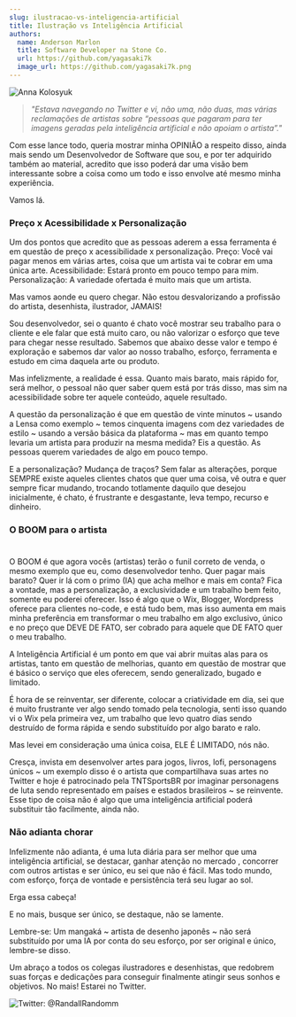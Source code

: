 ```yaml
---
slug: ilustracao-vs-inteligencia-artificial
title: Ilustração vs Inteligência Artificial
authors:
  name: Anderson Marlon
  title: Software Developer na Stone Co.
  url: https://github.com/yagasaki7k
  image_url: https://github.com/yagasaki7k.png
---
```


![Anna Kolosyuk](https://images.unsplash.com/photo-1513364776144-60967b0f800f?ixlib=rb-4.0.3&ixid=MnwxMjA3fDB8MHxwaG90by1wYWdlfHx8fGVufDB8fHx8&auto=format&fit=crop&w=871&q=80)

> _"Estava navegando no Twitter e vi, não uma, não duas, mas várias reclamações de artistas sobre “pessoas que pagaram para ter imagens geradas pela inteligência artificial e não apoiam o artista”."_

Com esse lance todo, queria mostrar minha OPINIÃO a respeito disso, ainda mais sendo um Desenvolvedor de Software que sou, e por ter adquirido também ao material, acredito que isso poderá dar uma visão bem interessante sobre a coisa como um todo e isso envolve até mesmo minha experiência.

Vamos lá.

### Preço x Acessibilidade x Personalização

Um dos pontos que acredito que as pessoas aderem a essa ferramenta é em questão de preço x acessibilidade x personalização. Preço: Você vai pagar menos em várias artes, coisa que um artista vai te cobrar em uma única arte. Acessibilidade: Estará pronto em pouco tempo para mim. Personalização: A variedade ofertada é muito mais que um artista.

Mas vamos aonde eu quero chegar. Não estou desvalorizando a profissão do artista, desenhista, ilustrador, JAMAIS!

Sou desenvolvedor, sei o quanto é chato você mostrar seu trabalho para o cliente e ele falar que está muito caro, ou não valorizar o esforço que teve para chegar nesse resultado. Sabemos que abaixo desse valor e tempo é exploração e sabemos dar valor ao nosso trabalho, esforço, ferramenta e estudo em cima daquela arte ou produto.

Mas infelizmente, a realidade é essa. Quanto mais barato, mais rápido for, será melhor, o pessoal não quer saber quem está por trás disso, mas sim na acessibilidade sobre ter aquele conteúdo, aquele resultado.

A questão da personalização é que em questão de vinte minutos ~ usando a Lensa como exemplo ~ temos cinquenta imagens com dez variedades de estilo ~ usando a versão básica da plataforma ~ mas em quanto tempo levaria um artista para produzir na mesma medida? Eis a questão. As pessoas querem variedades de algo em pouco tempo.

E a personalização? Mudança de traços? Sem falar as alterações, porque SEMPRE existe aqueles clientes chatos que quer uma coisa, vê outra e quer sempre ficar mudando, trocando totlamente daquilo que desejou inicialmente, é chato, é frustrante e desgastante, leva tempo, recurso e dinheiro.

### O BOOM para o artista
#
O BOOM é que agora vocês (artistas) terão o funil correto de venda, o mesmo exemplo que eu, como desenvolvedor tenho. Quer pagar mais barato? Quer ir lá com o primo (IA) que acha melhor e mais em conta? Fica a vontade, mas a personalização, a exclusividade e um trabalho bem feito, somente eu poderei oferecer. Isso é algo que o Wix, Blogger, Wordpress oferece para clientes no-code, e está tudo bem, mas isso aumenta em mais minha preferência em transformar o meu trabalho em algo exclusivo, único e no preço que DEVE DE FATO, ser cobrado para aquele que DE FATO quer o meu trabalho.

A Inteligência Artificial é um ponto em que vai abrir muitas alas para os artistas, tanto em questão de melhorias, quanto em questão de mostrar que é básico o serviço que eles oferecem, sendo generalizado, bugado e limitado.

É hora de se reinventar, ser diferente, colocar a criatividade em dia, sei que é muito frustrante ver algo sendo tomado pela tecnologia, senti isso quando vi o Wix pela primeira vez, um trabalho que levo quatro dias sendo destruído de forma rápida e sendo substituído por algo barato e ralo.

Mas levei em consideração uma única coisa, ELE É LIMITADO, nós não.

Cresça, invista em desenvolver artes para jogos, livros, lofi, personagens únicos ~ um exemplo disso é o artista que compartilhava suas artes no Twitter e hoje é patrocinado pela TNTSportsBR por imaginar personagens de luta sendo representado em países e estados brasileiros ~ se reinvente. Esse tipo de coisa não é algo que uma inteligência artificial poderá substituir tão facilmente, ainda não.

### Não adianta chorar

Infelizmente não adianta, é uma luta diária para ser melhor que uma inteligência artificial, se destacar, ganhar atenção no mercado , concorrer com outros artistas e ser único, eu sei que não é fácil. Mas todo mundo, com esforço, força de vontade e persistência terá seu lugar ao sol.

Erga essa cabeça!

E no mais, busque ser único, se destaque, não se lamente.

Lembre-se: Um mangaká ~ artista de desenho japonês ~ não será substituído por uma IA por conta do seu esforço, por ser original e único, lembre-se disso.

Um abraço a todos os colegas ilustradores e desenhistas, que redobrem suas forças e dedicações para conseguir finalmente atingir seus sonhos e objetivos. No mais! Estarei no Twitter.

![Twitter: @RandallRandomm](https://miro.medium.com/max/640/1*1LXClHrYkGunrUpphemHWA.webp)
